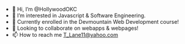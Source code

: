 - 👋 Hi, I’m @HollywoodOKC
- 👀 I’m interested in Javascript & Software Engineering.
- 🌱 Currently enrolled in the Devmountain Web Development course!
- 💞️ Looking to collaborate on webapps & webpages!
- 📫 How to reach me T_Lane11@yahoo.com

<!---
HollywoodOKC/HollywoodOKC is a ✨ special ✨ repository because its `README.md` (this file) appears on your GitHub profile.
You can click the Preview link to take a look at your changes.
--->
